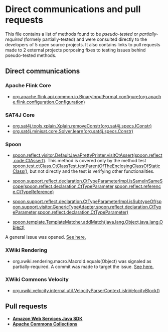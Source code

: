 # Direct communications and pull requests

This file contains a list of methods found to be *pseudo-tested* or *partially-required* (formely partially-tested) and were consulted directly to the developers of 5 open source projects. It also contains links to pull requests made to 2 external projects porposing fixes to testing issues behind pseudo-tested methods.

## Direct communications

### Apache Flink Core

* [org.apache.flink.api.common.io.BinaryInputFormat.configure(org.apache.flink.configuration.Configuration)](flink-core/methods/org.apache.flink.api.common.io.BinaryInputFormat.configure(org.apache.flink.configuration.Configuration).md)

### SAT4J Core

* [org.sat4j.tools.xplain.Xplain.removeConstr(org.sat4j.specs.IConstr)](sat4j-core/methods/org.sat4j.tools.xplain.Xplain.removeConstr(org.sat4j.specs.IConstr).md)
* [org.sat4j.minisat.core.Solver.learn(org.sat4j.specs.Constr)](sat4j-core/methods/org.sat4j.minisat.core.Solver.learn(org.sat4j.specs.Constr).md)

### Spoon

* [spoon.reflect.visitor.DefaultJavaPrettyPrinter.visitCtAssert(spoon.reflect.code.CtAssert)](https://github.com/INRIA/spoon/blob/fd878bc71b73fc1da82356eaa6578f760c70f0de/src/main/java//spoon/reflect/visitor/DefaultJavaPrettyPrinter.java#L479).
This method is covered only by the method test [spoon.test.ctClass.CtClassTest.testParentOfTheEnclosingClassOfStaticClass()](https://github.com/INRIA/spoon/blob/fd878bc71b73fc1da82356eaa6578f760c70f0de/src/test/java/spoon/test/ctClass/CtClassTest.java#L66), but not directly and the test is verifying other functionalities.

* [spoon.support.reflect.declaration.CtTypeParameterImpl.isSameInSameScope(spoon.reflect.declaration.CtTypeParameter,spoon.reflect.reference.CtTypeReference)](spoon/methods/spoon.support.reflect.declaration.CtTypeParameterImpl.isSameInSameScope(spoon.reflect.declaration.CtTypeParameter,spoon.reflect.reference.CtTypeReference).md)
* [spoon.support.reflect.declaration.CtTypeParameterImpl.isSubtypeOf(spoon.support.visitor.GenericTypeAdapter,spoon.reflect.declaration.CtTypeParameter,spoon.reflect.declaration.CtTypeParameter)](spoon/methods/spoon.support.reflect.declaration.CtTypeParameterImpl.isSubtypeOf(spoon.support.visitor.GenericTypeAdapter,spoon.reflect.declaration.CtTypeParameter,spoon.reflect.declaration.CtTypeParameter).md)
* [spoon.template.TemplateMatcher.addMatch(java.lang.Object,java.lang.Object)](descartes-experiments/spoon/methods/spoon.template.TemplateMatcher.addMatch(java.lang.Object,java.lang.Object).md)

A general issue was opened. [See here.](https://github.com/INRIA/spoon/issues/1818)

### XWiki Rendering
* org.xwiki.rendering.macro.MacroId.equals(Object) was signaled as partially-required. A commit was made to target the issue. [See here.](https://github.com/xwiki/xwiki-rendering/commit/2d6d8c34865f2e979248c32f85edafb56197beca)

### XWiki Commons Velocity
* [org.xwiki.velocity.internal.util.VelocityParserContext.isInVelocityBlock()](xwiki-commons-velocity/methods/org.xwiki.velocity.internal.util.VelocityParserContext.isInVelocityBlock().md)

## Pull requests

* **[Amazon Web Services Java SDK](https://github.com/aws/aws-sdk-java/pull/1437)**
* **[Apache Commons Collections](https://github.com/apache/commons-collections/pull/36)**
